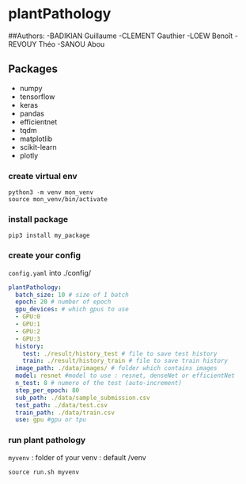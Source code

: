 # plantPathology
##Authors:
-BADIKIAN Guillaume
-CLEMENT Gauthier
-LOEW Benoît
-REVOUY Théo
-SANOU Abou
## Packages
- numpy
- tensorflow
- keras
- pandas
- efficientnet
- tqdm
- matplotlib
- scikit-learn
- plotly

### create virtual env

```shell script
python3 -m venv mon_venv
source mon_venv/bin/activate
```

### install package
```shell script
pip3 install my_package
```

### create your config
`config.yaml` into ./config/
```yaml
plantPathology:
  batch_size: 10 # size of 1 batch
  epoch: 20 # number of epoch
  gpu_devices: # which gpus to use
  - GPU:0
  - GPU:1
  - GPU:2
  - GPU:3
  history:
    test: ./result/history_test # file to save test history
    train: ./result/history_train # file to save train history
  image_path: ./data/images/ # folder which contains images
  model: resnet #model to use : resnet, denseNet or efficientNet
  n_test: 8 # numero of the test (auto-increment)
  step_per_epoch: 80 
  sub_path: ./data/sample_submission.csv 
  test_path: ./data/test.csv
  train_path: ./data/train.csv
  use: gpu #gpu or tpu

```


### run plant pathology
`myvenv` : folder of your venv : default /venv
```shell script
source run.sh myvenv
```
